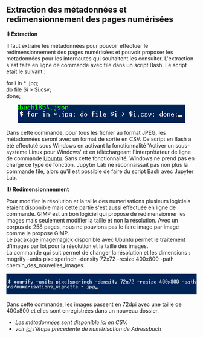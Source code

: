 Extraction des métadonnées et redimensionnement des pages numérisées
--------------------------------------------------------------------

**I) Extraction**

Il faut extraire les métadonnées pour pouvoir effectuer le redimensionnement des pages numérisées et pouvoir proposer les metadonnées pour les internautes qui 
souhaitent les consulter. 
L'extraction s'est faite en ligne de commande avec file dans un script Bash. Le script était le suivant :  

for i in * .jpg;  
do file $i > $i.csv;  
done;


<p align=center>
  <img src="/screenshots/commandfile.png"
</p>


Dans cette commande, pour tous les fichier au format JPEG, les métadonnées seront avec un format de sortie en CSV. 
Ce script en Bash a été effectuté sous Windows en activant la fonctionnalité 'Activer un sous-système Linux pour Windows' et en téléchargeant l'interprétateur de 
ligne de commande [Ubuntu](https://doc.ubuntu-fr.org/accueil). Sans cette fonctionnalité, Windows ne prend pas en charge ce type de fonction. Jupyter Lab ne reconnaissait pas non plus la commande file, alors qu'il est possible de faire du script Bash avec Jupyter Lab.  


**II) Redimensionnemnent**

Pour modifier la résolution et la taille des numerisations plusieurs logiciels étaient disponible mais cette partie s'est aussi effectuée en ligne de commande. GIMP est un bon logiciel qui propose de redimensionner les images mais seulement modifier la taille et non la résolution. Avec un corpus de 258 pages, nous ne pouvions pas le faire image par image comme le propose GIMP.  
Le [pacakage imagemagick](https://doc.ubuntu-fr.org/imagemagick) disponible avec Ubuntu permet le traitement d'images par lot pour la résolution et la taille des images.  
La commande qui suit permet de changer la résolution et les dimensions :   
mogrify -units pixelsperinch -density 72x72 -resize 400x800 -path chemin_des_nouvelles_images. 
  
 <p align=center>
   <img width=600 src="/screenshots/image_magick.png">
 </p>
  
  
Dans cette commande, les images passent en 72dpi avec une taille de 400x800 et elles sont enregistrées dans un nouveau dossier. 

* *Les métadonnées sont disponible [ici](Adressbuch_metadata.csv) en CSV.*
* *voir [ici](Numerisation.md) l'étape précédente de numérisation de Adressbuch*

